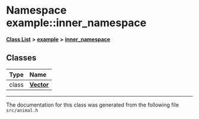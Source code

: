 
# Namespace example::inner\_namespace


[**Class List**](annotated.md) **>** [**example**](namespaceexample.md) **>** [**inner\_namespace**](namespaceexample_1_1inner__namespace.md)















## Classes

| Type | Name |
| ---: | :--- |
| class | [**Vector**](classexample_1_1inner__namespace_1_1_vector.md) <br> |














------------------------------
The documentation for this class was generated from the following file `src/animal.h`